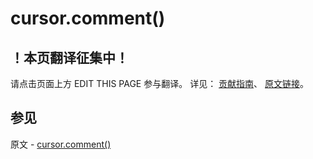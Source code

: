 # cursor.comment()

## ！本页翻译征集中！

请点击页面上方 EDIT THIS PAGE 参与翻译。
详见：
[贡献指南]( https://github.com/JinMuInfo/MongoDB-Manual-zh/blob/master/CONTRIBUTING.md )、
[原文链接](  https://docs.mongodb.com/manual/reference/method/cursor.comment/  )。

## 参见

原文 - [cursor.comment()]( https://docs.mongodb.com/manual/reference/method/cursor.comment/ )

